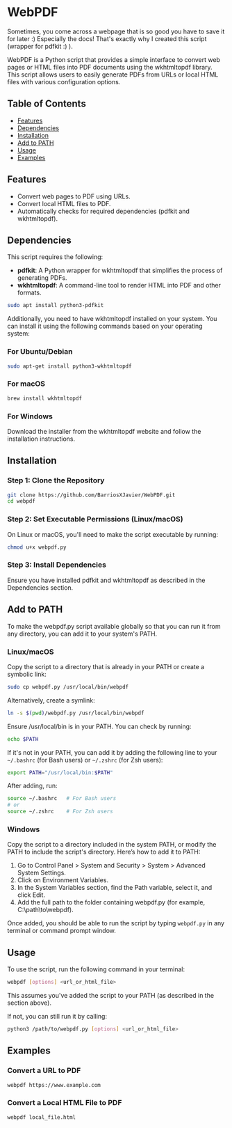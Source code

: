 # WebPDF

Sometimes, you come across a webpage that is so good you have to save it for later :) Especially the docs! That's exactly why I created this script (wrapper for pdfkit :) ).

WebPDF is a Python script that provides a simple interface to convert web pages or HTML files into PDF documents using the wkhtmltopdf library. This script allows users to easily generate PDFs from URLs or local HTML files with various configuration options.

## Table of Contents

- [Features](#features)
- [Dependencies](#dependencies)
- [Installation](#installation)
- [Add to PATH](#add-to-path)
- [Usage](#usage)
- [Examples](#examples)

## Features

- Convert web pages to PDF using URLs.
- Convert local HTML files to PDF.
- Automatically checks for required dependencies (pdfkit and wkhtmltopdf).

## Dependencies

This script requires the following:

- **pdfkit**: A Python wrapper for wkhtmltopdf that simplifies the process of generating PDFs.
- **wkhtmltopdf**: A command-line tool to render HTML into PDF and other formats.

```bash
sudo apt install python3-pdfkit
```

Additionally, you need to have wkhtmltopdf installed on your system. You can install it using the following commands based on your operating system:

### For Ubuntu/Debian

```bash
sudo apt-get install python3-wkhtmltopdf
```

### For macOS

```bash
brew install wkhtmltopdf
```

### For Windows

Download the installer from the wkhtmltopdf website and follow the installation instructions.

## Installation

### Step 1: Clone the Repository

```bash
git clone https://github.com/BarriosXJavier/WebPDF.git
cd webpdf
```

### Step 2: Set Executable Permissions (Linux/macOS)

On Linux or macOS, you'll need to make the script executable by running:

```bash
chmod u+x webpdf.py
```

### Step 3: Install Dependencies

Ensure you have installed pdfkit and wkhtmltopdf as described in the Dependencies section.

## Add to PATH

To make the webpdf.py script available globally so that you can run it from any directory, you can add it to your system's PATH.

### Linux/macOS

Copy the script to a directory that is already in your PATH or create a symbolic link:

```bash
sudo cp webpdf.py /usr/local/bin/webpdf
```

Alternatively, create a symlink:

```bash
ln -s $(pwd)/webpdf.py /usr/local/bin/webpdf
```

Ensure /usr/local/bin is in your PATH. You can check by running:

```bash
echo $PATH
```

If it's not in your PATH, you can add it by adding the following line to your `~/.bashrc` (for Bash users) or `~/.zshrc` (for Zsh users):

```bash
export PATH="/usr/local/bin:$PATH"
```

After adding, run:

```bash
source ~/.bashrc   # For Bash users
# or
source ~/.zshrc    # For Zsh users
```

### Windows

Copy the script to a directory included in the system PATH, or modify the PATH to include the script's directory. Here’s how to add it to PATH:

1. Go to Control Panel > System and Security > System > Advanced System Settings.
2. Click on Environment Variables.
3. In the System Variables section, find the Path variable, select it, and click Edit.
4. Add the full path to the folder containing webpdf.py (for example, C:\path\to\webpdf\).

Once added, you should be able to run the script by typing `webpdf.py` in any terminal or command prompt window.

## Usage

To use the script, run the following command in your terminal:

```bash
webpdf [options] <url_or_html_file>
```

This assumes you've added the script to your PATH (as described in the section above).

If not, you can still run it by calling:

```bash
python3 /path/to/webpdf.py [options] <url_or_html_file>
```

## Examples

### Convert a URL to PDF

```bash
webpdf https://www.example.com
```

### Convert a Local HTML File to PDF

```bash
webpdf local_file.html
```
